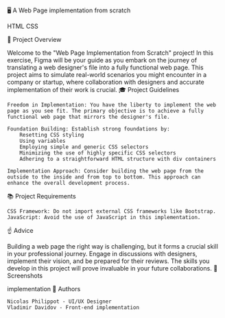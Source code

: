 🖥️ A Web Page implementation from scratch

HTML CSS

🧐 Project Overview

Welcome to the "Web Page Implementation from Scratch" project! In this exercise, Figma will be your guide as you embark on the journey of translating a web designer's file into a fully functional web page. This project aims to simulate real-world scenarios you might encounter in a company or startup, where collaboration with designers and accurate implementation of their work is crucial.
🎓 Project Guidelines

    Freedom in Implementation: You have the liberty to implement the web page as you see fit. The primary objective is to achieve a fully functional web page that mirrors the designer's file.

    Foundation Building: Establish strong foundations by:
        Resetting CSS styling
        Using variables
        Employing simple and generic CSS selectors
        Minimizing the use of highly specific CSS selectors
        Adhering to a straightforward HTML structure with div containers

    Implementation Approach: Consider building the web page from the outside to the inside and from top to bottom. This approach can enhance the overall development process.

📚 Project Requirements

    CSS Framework: Do not import external CSS frameworks like Bootstrap.
    JavaScript: Avoid the use of JavaScript in this implementation.

☝️ Advice

Building a web page the right way is challenging, but it forms a crucial skill in your professional journey. Engage in discussions with designers, implement their vision, and be prepared for their reviews. The skills you develop in this project will prove invaluable in your future collaborations.
📸 Screenshots

implementation
🙇 Authors

    Nicolas Philippot - UI/UX Designer
    Vladimir Davidov - Front-end implementation

